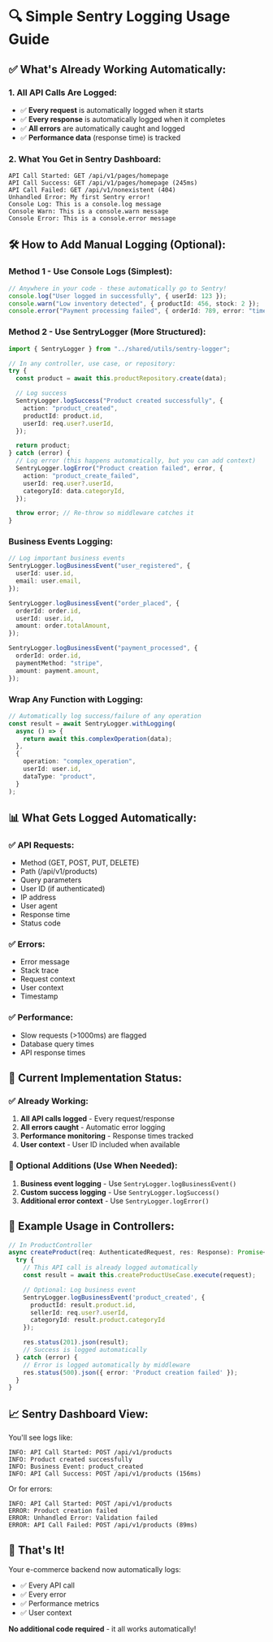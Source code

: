 # 🔍 Simple Sentry Logging Usage Guide

## ✅ **What's Already Working Automatically:**

### **1. All API Calls Are Logged:**

- ✅ **Every request** is automatically logged when it starts
- ✅ **Every response** is automatically logged when it completes
- ✅ **All errors** are automatically caught and logged
- ✅ **Performance data** (response time) is tracked

### **2. What You Get in Sentry Dashboard:**

```
API Call Started: GET /api/v1/pages/homepage
API Call Success: GET /api/v1/pages/homepage (245ms)
API Call Failed: GET /api/v1/nonexistent (404)
Unhandled Error: My first Sentry error!
Console Log: This is a console.log message
Console Warn: This is a console.warn message
Console Error: This is a console.error message
```

## 🛠️ **How to Add Manual Logging (Optional):**

### **Method 1 - Use Console Logs (Simplest):**

```typescript
// Anywhere in your code - these automatically go to Sentry!
console.log("User logged in successfully", { userId: 123 });
console.warn("Low inventory detected", { productId: 456, stock: 2 });
console.error("Payment processing failed", { orderId: 789, error: "timeout" });
```

### **Method 2 - Use SentryLogger (More Structured):**

```typescript
import { SentryLogger } from "../shared/utils/sentry-logger";

// In any controller, use case, or repository:
try {
  const product = await this.productRepository.create(data);

  // Log success
  SentryLogger.logSuccess("Product created successfully", {
    action: "product_created",
    productId: product.id,
    userId: req.user?.userId,
  });

  return product;
} catch (error) {
  // Log error (this happens automatically, but you can add context)
  SentryLogger.logError("Product creation failed", error, {
    action: "product_create_failed",
    userId: req.user?.userId,
    categoryId: data.categoryId,
  });

  throw error; // Re-throw so middleware catches it
}
```

### **Business Events Logging:**

```typescript
// Log important business events
SentryLogger.logBusinessEvent("user_registered", {
  userId: user.id,
  email: user.email,
});

SentryLogger.logBusinessEvent("order_placed", {
  orderId: order.id,
  userId: user.id,
  amount: order.totalAmount,
});

SentryLogger.logBusinessEvent("payment_processed", {
  orderId: order.id,
  paymentMethod: "stripe",
  amount: payment.amount,
});
```

### **Wrap Any Function with Logging:**

```typescript
// Automatically log success/failure of any operation
const result = await SentryLogger.withLogging(
  async () => {
    return await this.complexOperation(data);
  },
  {
    operation: "complex_operation",
    userId: user.id,
    dataType: "product",
  }
);
```

## 📊 **What Gets Logged Automatically:**

### **✅ API Requests:**

- Method (GET, POST, PUT, DELETE)
- Path (/api/v1/products)
- Query parameters
- User ID (if authenticated)
- IP address
- User agent
- Response time
- Status code

### **✅ Errors:**

- Error message
- Stack trace
- Request context
- User context
- Timestamp

### **✅ Performance:**

- Slow requests (>1000ms) are flagged
- Database query times
- API response times

## 🎯 **Current Implementation Status:**

### **✅ Already Working:**

1. **All API calls logged** - Every request/response
2. **All errors caught** - Automatic error logging
3. **Performance monitoring** - Response times tracked
4. **User context** - User ID included when available

### **📝 Optional Additions (Use When Needed):**

1. **Business event logging** - Use `SentryLogger.logBusinessEvent()`
2. **Custom success logging** - Use `SentryLogger.logSuccess()`
3. **Additional error context** - Use `SentryLogger.logError()`

## 🚀 **Example Usage in Controllers:**

```typescript
// In ProductController
async createProduct(req: AuthenticatedRequest, res: Response): Promise<void> {
  try {
    // This API call is already logged automatically
    const result = await this.createProductUseCase.execute(request);

    // Optional: Log business event
    SentryLogger.logBusinessEvent('product_created', {
      productId: result.product.id,
      sellerId: req.user?.userId,
      categoryId: result.product.categoryId
    });

    res.status(201).json(result);
    // Success is logged automatically
  } catch (error) {
    // Error is logged automatically by middleware
    res.status(500).json({ error: 'Product creation failed' });
  }
}
```

## 📈 **Sentry Dashboard View:**

You'll see logs like:

```
INFO: API Call Started: POST /api/v1/products
INFO: Product created successfully
INFO: Business Event: product_created
INFO: API Call Success: POST /api/v1/products (156ms)
```

Or for errors:

```
INFO: API Call Started: POST /api/v1/products
ERROR: Product creation failed
ERROR: Unhandled Error: Validation failed
ERROR: API Call Failed: POST /api/v1/products (89ms)
```

## 🎉 **That's It!**

Your e-commerce backend now automatically logs:

- ✅ Every API call
- ✅ Every error
- ✅ Performance metrics
- ✅ User context

**No additional code required** - it all works automatically!

